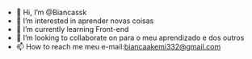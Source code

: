 - 👋 Hi, I’m @Biancassk
- 👀 I’m interested in aprender novas coisas
- 🌱 I’m currently learning Front-end
- 💞️ I’m looking to collaborate on para o meu aprendizado e dos outros
- 📫 How to reach me meu e-mail:biancaakemi332@gmail.com

<!---
Biancassk/Biancassk is a ✨ special ✨ repository because its `README.md` (this file) appears on your GitHub profile.
You can click the Preview link to take a look at your changes.
--->

